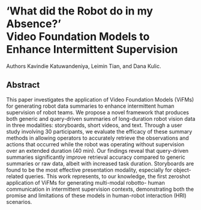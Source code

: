 
# ‘What did the Robot do in my Absence?’ <br> Video Foundation Models to Enhance Intermittent Supervision
Authors Kavindie Katuwandeniya, Leimin Tian, and Dana Kulic.

## Abstract
This paper investigates the application of Video
Foundation Models (ViFMs) for generating robot data summaries
to enhance intermittent human supervision of robot
teams. We propose a novel framework that produces both
generic and query-driven summaries of long-duration robot
vision data in three modalities: storyboards, short videos,
and text. Through a user study involving 30 participants, we
evaluate the efficacy of these summary methods in allowing
operators to accurately retrieve the observations and actions
that occurred while the robot was operating without supervision
over an extended duration (40 min). Our findings reveal that
query-driven summaries significantly improve retrieval accuracy
compared to generic summaries or raw data, albeit with
increased task duration. Storyboards are found to be the most
effective presentation modality, especially for object-related
queries. This work represents, to our knowledge, the first zeroshot
application of ViFMs for generating multi-modal robotto-
human communication in intermittent supervision contexts,
demonstrating both the promise and limitations of these models
in human-robot interaction (HRI) scenarios.
